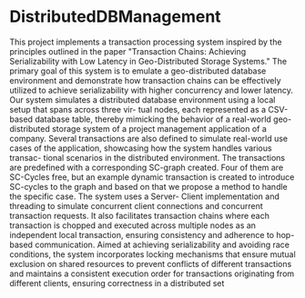 # DistributedDBManagement
This project implements a transaction processing system inspired
by the principles outlined in the paper "Transaction Chains: Achieving
Serializability with Low Latency in Geo-Distributed Storage Systems." 
The primary goal of this system is to emulate a geo-distributed
database environment and demonstrate how transaction chains
can be effectively utilized to achieve serializability with higher
concurrency and lower latency. Our system simulates a distributed
database environment using a local setup that spans across three vir-
tual nodes, each represented as a CSV-based database table, thereby
mimicking the behavior of a real-world geo-distributed storage
system of a project management application of a company. Several
transactions are also defined to simulate real-world use cases of the
application, showcasing how the system handles various transac-
tional scenarios in the distributed environment. The transactions
are predefined with a corresponding SC-graph created. Four of them
are SC-Cycles free, but an example dynamic transaction is created
to introduce SC-cycles to the graph and based on that we propose
a method to handle the specific case. The system uses a Server-
Client implementation and threading to simulate concurrent client
connections and concurrent transaction requests. It also facilitates
transaction chains where each transaction is chopped and executed
across multiple nodes as an independent local transaction, ensuring
consistency and adherence to hop-based communication. Aimed at
achieving serializability and avoiding race conditions, the system
incorporates locking mechanisms that ensure mutual exclusion on
shared resources to prevent conflicts of different transactions and
maintains a consistent execution order for transactions originating
from different clients, ensuring correctness in a distributed set
